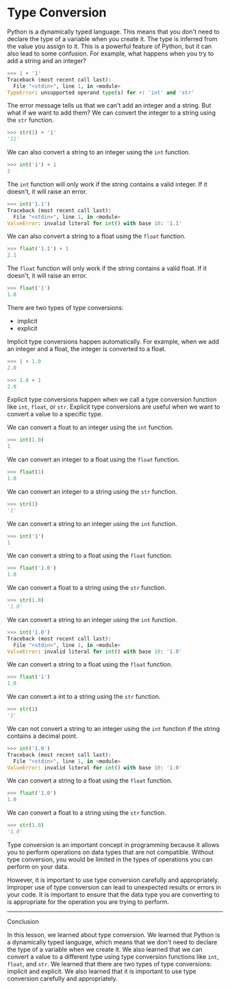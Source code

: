 # Type Conversion

Python is a dynamically typed language. This means that you don't need to declare the type of a variable when you create it. The type is inferred from the value you assign to it. This is a powerful feature of Python, but it can also lead to some confusion. For example, what happens when you try to add a string and an integer?

```python
>>> 1 + '1'
Traceback (most recent call last):
  File "<stdin>", line 1, in <module>
TypeError: unsupported operand type(s) for +: 'int' and 'str'
```

The error message tells us that we can't add an integer and a string. But what if we want to add them? We can convert the integer to a string using the `str` function.

```python
>>> str(1) + '1'
'11'
```

We can also convert a string to an integer using the `int` function.

```python
>>> int('1') + 1
2
```

The `int` function will only work if the string contains a valid integer. If it doesn't, it will raise an error.

```python
>>> int('1.1')
Traceback (most recent call last):
  File "<stdin>", line 1, in <module>
ValueError: invalid literal for int() with base 10: '1.1'
```

We can also convert a string to a float using the `float` function.

```python
>>> float('1.1') + 1
2.1
```

The `float` function will only work if the string contains a valid float. If it doesn't, it will raise an error.

```python
>>> float('1')
1.0
```

There are two types of type conversions:

- implicit
- explicit

Implicit type conversions happen automatically. For example, when we add an integer and a float, the integer is converted to a float.

```python
>>> 1 + 1.0
2.0

>>> 1.0 + 1
2.0
```

Explicit type conversions happen when we call a type conversion function like `int`, `float`, or `str`. Explicit type conversions are useful when we want to convert a value to a specific type.

We can convert a float to an integer using the `int` function.

```python
>>> int(1.0)
1
```

We can convert an integer to a float using the `float` function.

```python
>>> float(1)
1.0
```

We can convert an integer to a string using the `str` function.

```python
>>> str(1)
'1'
```

We can convert a string to an integer using the `int` function.

```python
>>> int('1')
1
```

We can convert a string to a float using the `float` function.

```python
>>> float('1.0')
1.0
```

We can convert a float to a string using the `str` function.

```python
>>> str(1.0)
'1.0'
```

We can convert a string to an integer using the `int` function.

```python
>>> int('1.0')
Traceback (most recent call last):
  File "<stdin>", line 1, in <module>
ValueError: invalid literal for int() with base 10: '1.0'
```

We can convert a string to a float using the `float` function.

```python
>>> float('1')
1.0
```

We can convert a int to a string using the `str` function.

```python
>>> str(1)
'1'
```

We can not convert a string to an integer using the `int` function if the string contains a decimal point.

```python
>>> int('1.0')
Traceback (most recent call last):
  File "<stdin>", line 1, in <module>
ValueError: invalid literal for int() with base 10: '1.0'
```

We can convert a string to a float using the `float` function.

```python
>>> float('1.0')
1.0
```

We can convert a float to a string using the `str` function.

```python
>>> str(1.0)
'1.0'
```

Type conversion is an important concept in programming because it allows you to perform operations on data types that are not compatible. Without type conversion, you would be limited in the types of operations you can perform on your data.

However, it is important to use type conversion carefully and appropriately. Improper use of type conversion can lead to unexpected results or errors in your code. It is important to ensure that the data type you are converting to is appropriate for the operation you are trying to perform.

--------------------------------------------------------------------------------

Conclusion

In this lesson, we learned about type conversion. We learned that Python is a dynamically typed language, which means that we don't need to declare the type of a variable when we create it. We also learned that we can convert a value to a different type using type conversion functions like `int`, `float`, and `str`. We learned that there are two types of type conversions: implicit and explicit. We also learned that it is important to use type conversion carefully and appropriately.
